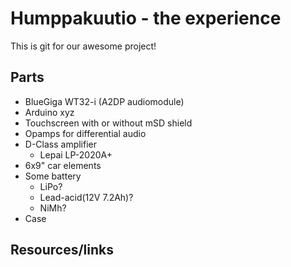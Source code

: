 # Humppakuutio - the experience
This is git for our awesome project!

## Parts
- BlueGiga WT32-i (A2DP audiomodule)
- Arduino xyz
- Touchscreen with or without mSD shield
- Opamps for differential audio
- D-Class amplifier
	- Lepai LP-2020A+
- 6x9" car elements
- Some battery
	- LiPo?
	- Lead-acid(12V 7.2Ah)?
	- NiMh?
- Case
## Resources/links
